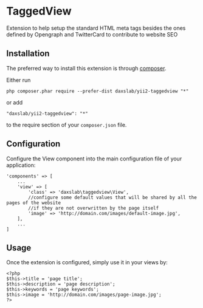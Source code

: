 TaggedView
==========
Extension to help setup the standard HTML meta tags besides the ones defined by Opengraph and TwitterCard to contribute to website SEO

Installation
------------

The preferred way to install this extension is through [composer](http://getcomposer.org/download/).

Either run

```
php composer.phar require --prefer-dist daxslab/yii2-taggedview "*"
```

or add

```
"daxslab/yii2-taggedview": "*"
```

to the require section of your `composer.json` file.

Configuration
-------------

Configure the View component into the main configuration file of your application:

    'components' => [
        ...
        'view' => [
            'class' => 'daxslab\taggedview\View',
            //configure some default values that will be shared by all the pages of the website
            //if they are not overwritten by the page itself
            'image' => 'http://domain.com/images/default-image.jpg',
        ],
        ...
    ]

Usage
-----

Once the extension is configured, simply use it in your views by:

    <?php 
    $this->title = 'page title';
    $this->description = 'page description';
    $this->keywords = 'page keywords';
    $this->image = 'http://domain.com/images/page-image.jpg'; 
    ?>